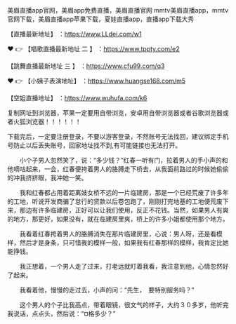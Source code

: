 美眉直播app官网，美眉app免费直播，美眉直播官网
mmtv美眉直播app，mmtv官网下载，美眉直播app苹果下载，夏娃直播app，直播app下载大秀

 【直播最新地址】 ：https://www.LLdei.com/w1

❤️ 👉 【唱歌直播最新地址 二 】 ：https://www.tppty.com/e2

 【跳舞直播最新地址  三 】 ：https://www.cfu99.com/q3

❤️ 👉 【小姨子表演地址】 ：https://www.huangse168.com/m5

【空姐直播地址】 ：https://www.wuhufa.com/k6

复制网址到浏览器，苹果一定要用自带浏览，安卓用自带浏览器或者谷歌浏览器或者火狐浏览器！！！！！！

下载完后，一定要注册登录，不要以游客登录，不然账号无法找回，建议绑定手机号防止以后丢失账号，回家地址找不到,有可能链接也无法打开。

　　小个子男人忽然笑了，说：“多少钱？”红春一听有门，拉着男人的手小声的和他嘀咕起来，一会，红春便挎着男人的胳膊走下桥去，从我面前路过的时候她偷偷的冲我挤挤眼，我冲她一笑。　

　　我和红春都占用着距离妓女桥不远的一片临建房，那是一个已经荒废了许多年的工地，听说开发商骗了怠行的贷款以后卷包跑了，刚刚打完地基的工地便荒废下来，那边有许多临建房，正好可以让我们使用，反正不花钱。当然，如果男人有爽的地方，那更好，如果没有，就在临建房里爽，桥上的许多小姐都使用那个地方。　

　　我看着红春挎着男人的胳膊消失在那片临建房里，心说：男人呀，还是看模样，然后才是身条，只可惜我的模样一般，如果我有红春那样的模样，我肯定比她能挣钱。　

　　我正想着，一个男人走了过来，打老远就盯着我看，我注意到他，心情忽然好了起来。　

　　我看着他，慢慢的走过去，小声的问：“先生，　要特别服务吗？”　

　　这个男人的个子比我高点，带着眼镜，很文气的样子，大约３０多岁，他听完我说话，点点头，然后说：“¤格多少？”　
